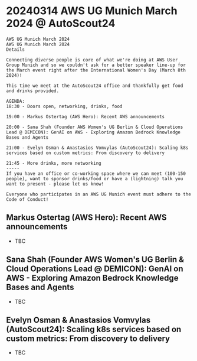 # 20240314 AWS UG Munich March 2024 @ AutoScout24

```
AWS UG Munich March 2024
AWS UG Munich March 2024
Details

Connecting diverse people is core of what we're doing at AWS User Group Munich and so we couldn't ask for a better speaker line-up for the March event right after the International Women's Day (March 8th 2024)!

This time we meet at the AutoScout24 office and thankfully get food and drinks provided.

AGENDA:
18:30 - Doors open, networking, drinks, food

19:00 - Markus Ostertag (AWS Hero): Recent AWS announcements

20:00 - Sana Shah (Founder AWS Women's UG Berlin & Cloud Operations Lead @ DEMICON): GenAI on AWS - Exploring Amazon Bedrock Knowledge Bases and Agents

21:00 - Evelyn Osman & Anastasios Vomvylas (AutoScout24): Scaling k8s services based on custom metrics: From discovery to delivery

21:45 - More drinks, more networking
-----
If you have an office or co-working space where we can meet (100-150 people), want to sponsor drinks/food or have a (lightning) talk you want to present - please let us know!

Everyone who participates in an AWS UG Munich event must adhere to the Code of Conduct!
```

## Markus Ostertag (AWS Hero): Recent AWS announcements
* TBC

## Sana Shah (Founder AWS Women's UG Berlin & Cloud Operations Lead @ DEMICON): GenAI on AWS - Exploring Amazon Bedrock Knowledge Bases and Agents
* TBC

## Evelyn Osman & Anastasios Vomvylas (AutoScout24): Scaling k8s services based on custom metrics: From discovery to delivery
* TBC
